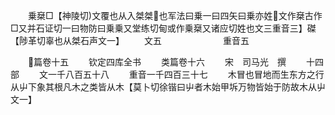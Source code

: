 <!-- { "loadSidebar": true } -->
　　乗椉□【神陵切文覆也从入桀桀也军法曰乗一曰四矢曰乗亦姓文作椉古作□又并石证切一曰物防曰乗乗又堂练切甸或作乗椉又诸应切姓也文三重音三】磔【陟革切辜也从桀石声文一】
　　文五　　　　　　　重音五





　　篇卷十五
　　钦定四库全书
　　类篇卷十六
　　宋　司马光　撰
　　十四部
　　文一千八百五十八
　　重音一千四百三十七
　　木冒也冒地而生东方之行从屮下象其根凡木之类皆从木【莫卜切徐锴曰屮者木始甲坼万物皆始于防故木从屮文一】

